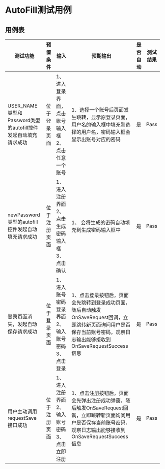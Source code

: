 # AutoFill测试用例

## 用例表

| 测试功能                                                     | 预置条件          | 输入                                                        | 预期输出                                                                                                  | 是否自动 | 测试结果 |
| ------------------------------------------------------------ | ----------------- | ----------------------------------------------------------- |-------------------------------------------------------------------------------------------------------| -------- | -------- |
| USER_NAME类型和Password类型的autofill控件发起自动填充请求成功 | 位于登录页面      | 1、进入登录界面，点击账号输入框<br/>2、点击任意一个账号     | 1、选择一个账号后页面发生跳转，显示原登录页面，用户名的输入框中填充刚选择的用户名，密码输入框会显示出账号对应的密码<br/>                                       | 是       | Pass     |
| newPassword类型的autofill控件发起自动填充请求成功            | 位于注册页面      | 1、进入注册界面<br/>2、点击生成密码输入框<br/>3、点击确认   | 1、 会将生成的密码自动填充到生成密码输入框中                                                                               | 是       | Pass     |
| 登录页面消失，发起自动保存请求成功                           | 位于登录页面      | 1、进入账号密码登录界面<br/>2、输入账号密码<br/>3、点击登录 | 1、点击登录按钮后，页面会先跳转到登录成功页面，随后自动触发OnSaveRequest回调，立即跳转新页面询问用户是否保存当前账号密码，观察日志输出能够接收到OnSaveRequestSuccess信息 | 是       | Pass     |
| 用户主动调用requestSave接口成功                              | 位于注册页面<br/> | 1、进入注册界面<br/>2、输入账号密码<br/>3、点击立即注册     | 1、点击注册按钮后，页面会先弹出注册成功弹窗，随后触发OnSaveRequest回调，立即跳转新页面询问用户是否保存当前账号密码，观察日志输出能够接收到OnSaveRequestSuccess信息    | 是       | Pass     |

